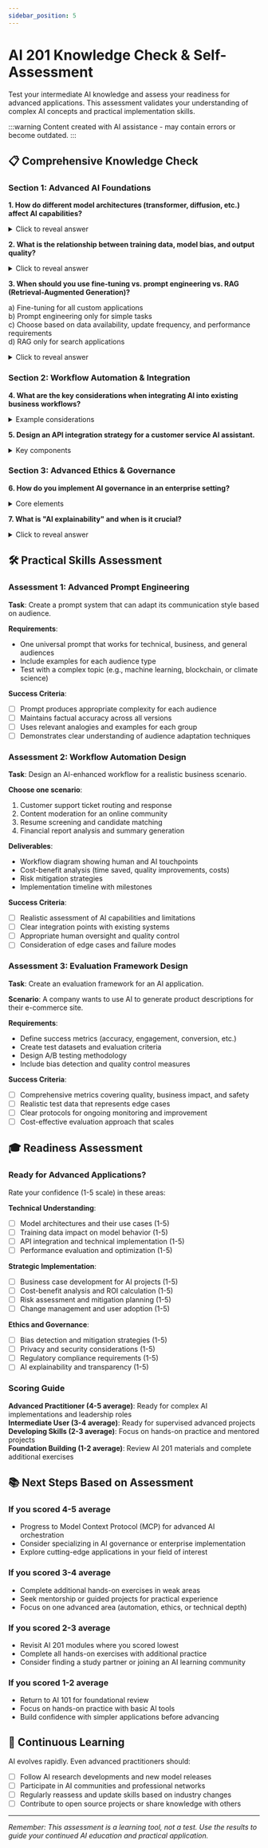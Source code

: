 ```yaml
---
sidebar_position: 5
---
```


# AI 201 Knowledge Check & Self-Assessment

Test your intermediate AI knowledge and assess your readiness for advanced applications. This assessment validates your understanding of complex AI concepts and practical implementation skills.

:::warning
Content created with AI assistance - may contain errors or become outdated.
:::

## 📋 Comprehensive Knowledge Check

### Section 1: Advanced AI Foundations

**1. How do different model architectures (transformer, diffusion, etc.) affect AI capabilities?**

<details>
<summary>Click to reveal answer</summary>

- **Transformers**: Excel at language tasks through attention mechanisms, enabling parallel processing and long-range dependencies
- **Diffusion Models**: Generate high-quality images by learning to reverse noise corruption
- **Convolutional Neural Networks**: Ideal for image recognition through spatial pattern recognition
- **Recurrent Neural Networks**: Good for sequential data but limited by sequential processing constraints

Each architecture is optimized for specific data types and tasks.
</details>

**2. What is the relationship between training data, model bias, and output quality?**

<details>
<summary>Click to reveal answer</summary>

Training data directly shapes model behavior:

- **Data quality** determines output accuracy and reliability
- **Data bias** (demographic, cultural, temporal) gets encoded into model responses
- **Data scale** affects model capabilities and generalization
- **Data recency** impacts knowledge of current events and trends

Higher quality, diverse, recent training data generally produces better, less biased outputs.
</details>

**3. When should you use fine-tuning vs. prompt engineering vs. RAG (Retrieval-Augmented Generation)?**

a) Fine-tuning for all custom applications  
b) Prompt engineering only for simple tasks  
c) Choose based on data availability, update frequency, and performance requirements  
d) RAG only for search applications  

<details>
<summary>Click to reveal answer</summary>
**Answer: c) Choose based on data availability, update frequency, and performance requirements**

- **Prompt Engineering**: First try - low cost, fast iteration, good for many tasks
- **RAG**: When you need current/private data, frequent updates, or source citations
- **Fine-tuning**: When you need specialized behavior, have quality training data, and can justify the cost

</details>

### Section 2: Workflow Automation & Integration

**4. What are the key considerations when integrating AI into existing business workflows?**

<details>
<summary>Example considerations</summary>

- **Data security and privacy compliance**
- **User training and change management**
- **API rate limits and cost management**
- **Fallback procedures for AI failures**
- **Quality control and human oversight**
- **Integration with existing tools and databases**
- **Performance monitoring and optimization**

</details>

**5. Design an API integration strategy for a customer service AI assistant.**

<details>
<summary>Key components</summary>

- **Authentication**: Secure API key management
- **Rate limiting**: Handle request throttling gracefully
- **Error handling**: Retry logic, fallback responses
- **Data flow**: Customer query → context retrieval → AI processing → response formatting
- **Monitoring**: Track usage, performance, and costs
- **Privacy**: Data encryption, PII handling, retention policies

</details>

### Section 3: Advanced Ethics & Governance

**6. How do you implement AI governance in an enterprise setting?**

<details>
<summary>Core elements</summary>

- **AI Ethics Committee**: Cross-functional oversight body
- **Risk Assessment Framework**: Evaluate AI applications for potential harms
- **Audit Trail**: Document AI decisions and data usage
- **Compliance Monitoring**: Ensure adherence to regulations (GDPR, etc.)
- **Vendor Management**: Evaluate third-party AI providers
- **Incident Response**: Process for handling AI failures or bias issues

</details>

**7. What is "AI explainability" and when is it crucial?**

<details>
<summary>Click to reveal answer</summary>

**AI Explainability**: The ability to understand and interpret how an AI system makes decisions.

**Crucial for**:

- Healthcare diagnostics
- Financial lending decisions
- Legal/judicial applications
- High-stakes business decisions
- Regulatory compliance (EU AI Act, etc.)

**Less critical for**:

- Content recommendations
- Image generation
- General writing assistance

</details>

## 🛠️ Practical Skills Assessment

### Assessment 1: Advanced Prompt Engineering

**Task**: Create a prompt system that can adapt its communication style based on audience.

**Requirements**:

- One universal prompt that works for technical, business, and general audiences
- Include examples for each audience type
- Test with a complex topic (e.g., machine learning, blockchain, or climate science)

**Success Criteria**:

- [ ] Prompt produces appropriate complexity for each audience
- [ ] Maintains factual accuracy across all versions
- [ ] Uses relevant analogies and examples for each group
- [ ] Demonstrates clear understanding of audience adaptation techniques

### Assessment 2: Workflow Automation Design

**Task**: Design an AI-enhanced workflow for a realistic business scenario.

**Choose one scenario**:

1. Customer support ticket routing and response
2. Content moderation for an online community
3. Resume screening and candidate matching
4. Financial report analysis and summary generation

**Deliverables**:

- Workflow diagram showing human and AI touchpoints
- Cost-benefit analysis (time saved, quality improvements, costs)
- Risk mitigation strategies
- Implementation timeline with milestones

**Success Criteria**:

- [ ] Realistic assessment of AI capabilities and limitations
- [ ] Clear integration points with existing systems
- [ ] Appropriate human oversight and quality control
- [ ] Consideration of edge cases and failure modes

### Assessment 3: Evaluation Framework Design

**Task**: Create an evaluation framework for an AI application.

**Scenario**: A company wants to use AI to generate product descriptions for their e-commerce site.

**Requirements**:

- Define success metrics (accuracy, engagement, conversion, etc.)
- Create test datasets and evaluation criteria
- Design A/B testing methodology
- Include bias detection and quality control measures

**Success Criteria**:

- [ ] Comprehensive metrics covering quality, business impact, and safety
- [ ] Realistic test data that represents edge cases
- [ ] Clear protocols for ongoing monitoring and improvement
- [ ] Cost-effective evaluation approach that scales

## 🎓 Readiness Assessment

### Ready for Advanced Applications?

Rate your confidence (1-5 scale) in these areas:

**Technical Understanding**:

- [ ] Model architectures and their use cases (1-5)
- [ ] Training data impact on model behavior (1-5)
- [ ] API integration and technical implementation (1-5)
- [ ] Performance evaluation and optimization (1-5)

**Strategic Implementation**:

- [ ] Business case development for AI projects (1-5)
- [ ] Cost-benefit analysis and ROI calculation (1-5)
- [ ] Risk assessment and mitigation planning (1-5)
- [ ] Change management and user adoption (1-5)

**Ethics and Governance**:

- [ ] Bias detection and mitigation strategies (1-5)
- [ ] Privacy and security considerations (1-5)
- [ ] Regulatory compliance requirements (1-5)
- [ ] AI explainability and transparency (1-5)

### Scoring Guide

**Advanced Practitioner (4-5 average)**: Ready for complex AI implementations and leadership roles  
**Intermediate User (3-4 average)**: Ready for supervised advanced projects  
**Developing Skills (2-3 average)**: Focus on hands-on practice and mentored projects  
**Foundation Building (1-2 average)**: Review AI 201 materials and complete additional exercises

## 📚 Next Steps Based on Assessment

### If you scored 4-5 average

- Progress to Model Context Protocol (MCP) for advanced AI orchestration
- Consider specializing in AI governance or enterprise implementation
- Explore cutting-edge applications in your field of interest

### If you scored 3-4 average

- Complete additional hands-on exercises in weak areas
- Seek mentorship or guided projects for practical experience
- Focus on one advanced area (automation, ethics, or technical depth)

### If you scored 2-3 average

- Revisit AI 201 modules where you scored lowest
- Complete all hands-on exercises with additional practice
- Consider finding a study partner or joining an AI learning community

### If you scored 1-2 average

- Return to AI 101 for foundational review
- Focus on hands-on practice with basic AI tools
- Build confidence with simpler applications before advancing

## 🔄 Continuous Learning

AI evolves rapidly. Even advanced practitioners should:

- [ ] Follow AI research developments and new model releases
- [ ] Participate in AI communities and professional networks
- [ ] Regularly reassess and update skills based on industry changes
- [ ] Contribute to open source projects or share knowledge with others

---

*Remember: This assessment is a learning tool, not a test. Use the results to guide your continued AI education and practical application.*
